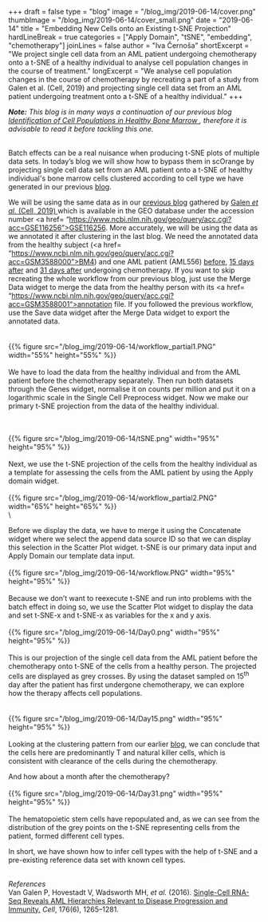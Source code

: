 +++
draft = false
type = "blog"
image = "/blog_img/2019-06-14/cover.png"
thumbImage = "/blog_img/2019-06-14/cover_small.png"
date = "2019-06-14"
title = "Embedding New Cells onto an Existing t-SNE Projection"
hardLineBreak = true 
categories = ["Apply Domain", "tSNE", "embedding", "chemotherapy"]
joinLines = false
author = "Iva Černoša"
shortExcerpt = "We project single cell data from an AML patient undergoing chemotherapy onto a t-SNE of a healthy individual to analyse cell population changes in the course of treatment." 
longExcerpt = "We analyse cell population changes in the course of chemotherapy by recreating a part of a study from Galen et al. (Cell, 2019) and projecting single cell data set from an AML patient undergoing treatment onto a t-SNE of a healthy individual." 
+++

<i><b>Note:</b> This blog is in many ways a continuation of our previous blog <a href=" https://singlecell.biolab.si/blog/aml_identification/ "> Identification of Cell Populations in Healthy Bone Marrow </a>, therefore it is advisable to read it before tackling this one.</i>
<br>
<br>

Batch effects can be a real nuisance when producing t-SNE plots of multiple data sets. In today’s blog we will show how to bypass them in scOrange by projecting single cell data set from an AML patient onto a t-SNE of healthy individual's bone marrow cells clustered according to cell type we have generated in our previous <a href= ”https://singlecell.biolab.si/blog/aml_identification/”> blog</a>. 
<br>

We will be using the same data as in our <a href=" https://singlecell.biolab.si/blog/aml_identification/ ">previous blog</a> gathered by <a href= “https://www.sciencedirect.com/science/article/pii/S0092867419300947”> Galen  <i> et al.</i> (Cell, 2019) </a> which is available in the GEO database under the accession number <a href= “https://www.ncbi.nlm.nih.gov/geo/query/acc.cgi?acc=GSE116256”>GSE116256</a>. More accurately, we will be using the data as we annotated it after clustering in the last blog. We need the annotated data from the healthy subject (<a href= “https://www.ncbi.nlm.nih.gov/geo/query/acc.cgi?acc=GSM3588000”>BM4</a>) and one AML patient (AML556) <a href= "https://www.ncbi.nlm.nih.gov/geo/query/acc.cgi?acc=GSM3587963"> before</a>, <a href= "https://www.ncbi.nlm.nih.gov/geo/query/acc.cgi?acc=GSM3587965">15 days after</a> and <a href= "https://www.ncbi.nlm.nih.gov/geo/query/acc.cgi?acc=GSM3587967"> 31 days after</a> undergoing chemotherapy. If you want to skip recreating the whole workflow from our previous blog, just use the Merge Data widget to merge the data from the healthy person with its <a href= “https://www.ncbi.nlm.nih.gov/geo/query/acc.cgi?acc=GSM3588001“>annotation file</a>. If you followed the previous workflow, use the Save data widget after the Merge Data widget to export the annotated data.  
\
\
{{% figure src="/blog_img/2019-06-14/workflow_partial1.PNG" width="55%" height="55%" %}}
\
\
We have to load the data from the healthy individual and from the AML patient before the chemotherapy separately. Then run both datasets through the Genes widget, normalise it on counts per million and put it on a logarithmic scale in the Single Cell Preprocess widget. Now we make our primary t-SNE projection from the data of the healthy individual.

\
\
{{% figure src="/blog_img/2019-06-14/tSNE.png" width="95%" height="95%" %}}
\
\
Next, we use the t-SNE projection of the cells from the healthy individual as a template for assessing the cells from the AML patient by using the Apply domain widget.
\
\
{{% figure src="/blog_img/2019-06-14/workflow_partial2.PNG" width="65%" height="65%" %}}
\
\

Before we display the data, we have to merge it using the Concatenate widget where we select the append data source ID so that we can display this selection in the Scatter Plot widget. t-SNE is our primary data input and Apply Domain our template data input. 
\
\
{{% figure src="/blog_img/2019-06-14/workflow.PNG" width="95%" height="95%" %}}
\
\
Because we don’t want to reexecute t-SNE and run into problems with the batch effect in doing so, we use the Scatter Plot widget to display the data and set t-SNE-x and t-SNE-x as variables for the x and y axis. 
\
\
{{% figure src="/blog_img/2019-06-14/Day0.png" width="95%" height="95%" %}}
\
\
This is our projection of the single cell data from the AML patient before the chemotherapy onto t-SNE of the cells from a healthy person. The projected cells are displayed as grey crosses. By using the dataset sampled on 15<sup>th</sup> day after the patient has first undergone chemotherapy, we can explore how the therapy affects cell populations.   
\
\
{{% figure src="/blog_img/2019-06-14/Day15.png" width="95%" height="95%" %}}
\
\
Looking at the clustering pattern from our earlier <a href= ”https://singlecell.biolab.si/blog/aml_identification/”>blog</a>, we can conclude that the cells here are predominantly T and natural killer cells, which is consistent with clearance of the cells during the chemotherapy.
<br>

And how about a month after the chemotherapy?
\
\
{{% figure src="/blog_img/2019-06-14/Day31.png" width="95%" height="95%" %}}
\
\
The hematopoietic stem cells have repopulated and, as we can see from the distribution of the grey points on the t-SNE representing cells from the patient, formed different cell types. 
<br>

In short, we have shown how to infer cell types with the help of t-SNE and a pre-existing reference data set with known cell types.
<br>
<br>

*References* 
\
Van Galen P, Hovestadt V, Wadsworth MH, <i>et al.</i> (2016). <a href=”https://www.sciencedirect.com/science/article/pii/S0092867419300947”>Single-Cell RNA-Seq Reveals AML Hierarchies Relevant to Disease Progression and Immunity.</a> <i>Cell</i>, 176(6), 1265–1281.